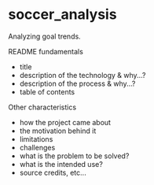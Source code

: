 # soccer_analysis
Analyzing goal trends.

README fundamentals
- title
- description of the technology & why...?
- description of the process & why...?
- table of contents

Other characteristics
- how the project came about
- the motivation behind it
- limitations
- challenges
- what is the problem to be solved?
- what is the intended use?
- source credits, etc...
